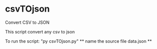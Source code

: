 # csvTOjson
Convert CSV to JSON

This script convert any csv to json

To run the script: "py csvTOjson.py"
**
name the source file data.json
**

